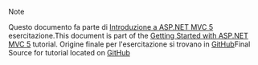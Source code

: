 > [!NOTE]
> <span data-ttu-id="534a8-101">Questo documento fa parte di [Introduzione a ASP.NET MVC 5](xref:mvc/overview/getting-started/introduction/getting-started) esercitazione.</span><span class="sxs-lookup"><span data-stu-id="534a8-101">This document is part of the [Getting Started with ASP.NET MVC 5](xref:mvc/overview/getting-started/introduction/getting-started) tutorial.</span></span> <span data-ttu-id="534a8-102">Origine finale per l'esercitazione si trovano in [GitHub](https://github.com/aspnet/Docs/tree/master/aspnet/mvc/overview/getting-started/introduction/sample/MvcMovie/MvcMovie)</span><span class="sxs-lookup"><span data-stu-id="534a8-102">Final Source for tutorial located on [GitHub](https://github.com/aspnet/Docs/tree/master/aspnet/mvc/overview/getting-started/introduction/sample/MvcMovie/MvcMovie)</span></span>
